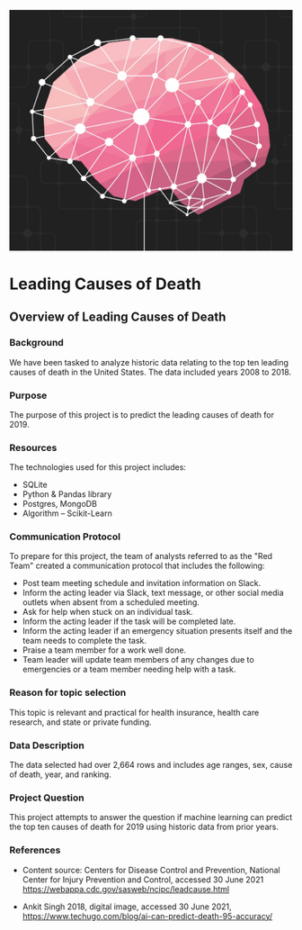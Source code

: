 ![brain.PNG](images/brain.png)

# Leading Causes of Death

## Overview of Leading Causes of Death

### Background

We have been tasked to analyze historic data relating to the top ten leading causes of death in the United States. The data included years 2008 to 2018. 


### Purpose

The purpose of this project is to predict the leading causes of death for 2019.

### Resources

The technologies used for this project includes:

- SQLite
- Python & Pandas library
- Postgres, MongoDB 
- Algorithm – Scikit-Learn

### Communication Protocol

To prepare for this project, the team of analysts referred to as the "Red Team" created a communication protocol that includes the following:

- Post team meeting schedule and invitation information on Slack. 
- Inform the acting leader via Slack, text message, or other social media outlets when absent from a scheduled meeting.
- Ask for help when stuck on an individual task.
- Inform the acting leader if the task will be completed late.
- Inform the acting leader if an emergency situation presents itself and the team needs to complete the task.
- Praise a team member for a work well done.
- Team leader will update team members of any changes due to emergencies or a team member needing help with a task.

### Reason for topic selection

This topic is relevant and practical for health insurance, health care research, and state or private funding. 

### Data Description

The data selected had over 2,664 rows and includes age ranges, sex, cause of death, year, and ranking.

### Project Question

This project attempts to answer the question if machine learning can predict the top ten causes of death for 2019 using historic data from prior years.

### References

- Content source: Centers for Disease Control and Prevention, National Center for Injury Prevention and Control, accessed 30 June 2021 <https://webappa.cdc.gov/sasweb/ncipc/leadcause.html> 


- Ankit Singh 2018, digital image, accessed 30 June 2021, <https://www.techugo.com/blog/ai-can-predict-death-95-accuracy/>

